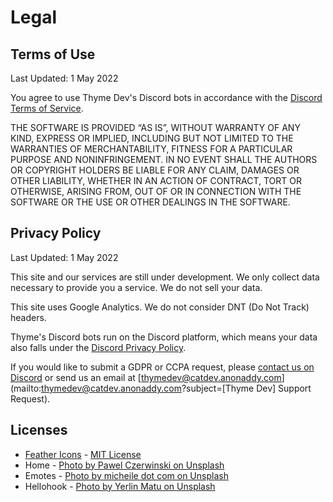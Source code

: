# Legal

## Terms of Use

Last Updated: 1 May 2022

You agree to use Thyme Dev's Discord bots in accordance with the [Discord Terms of Service](https://discord.com/terms).

THE SOFTWARE IS PROVIDED “AS IS”, WITHOUT WARRANTY OF ANY KIND, EXPRESS OR IMPLIED, INCLUDING BUT NOT LIMITED TO THE WARRANTIES OF MERCHANTABILITY, FITNESS FOR A PARTICULAR PURPOSE AND NONINFRINGEMENT. IN NO EVENT SHALL THE AUTHORS OR COPYRIGHT HOLDERS BE LIABLE FOR ANY CLAIM, DAMAGES OR OTHER LIABILITY, WHETHER IN AN ACTION OF CONTRACT, TORT OR OTHERWISE, ARISING FROM, OUT OF OR IN CONNECTION WITH THE SOFTWARE OR THE USE OR OTHER DEALINGS IN THE SOFTWARE.


## Privacy Policy

Last Updated: 1 May 2022

This site and our services are still under development. We only collect data necessary to provide you a service. We do not sell your data.

This site uses Google Analytics. We do not consider DNT (Do Not Track) headers.

Thyme's Discord bots run on the Discord platform, which means your data also falls under the [Discord Privacy Policy](https://discord.com/privacy).

If you would like to submit a GDPR or CCPA request, please [contact us on Discord](/discord) or send us an email at [thymedev@catdev.anonaddy.com](mailto:thymedev@catdev.anonaddy.com?subject=[Thyme Dev] Support Request).


## Licenses

- [Feather Icons](https://feathericons.com/) - [MIT License](https://github.com/feathericons/feather/blob/master/LICENSE)
- Home - [Photo by Pawel Czerwinski on Unsplash](https://unsplash.com/photos/95QNbCkVERM)
- Emotes - [Photo by micheile dot com on Unsplash](https://unsplash.com/photos/FxJE80hLLaI)
- Hellohook - [Photo by Yerlin Matu on Unsplash](https://unsplash.com/photos/GtwiBmtJvaU)
